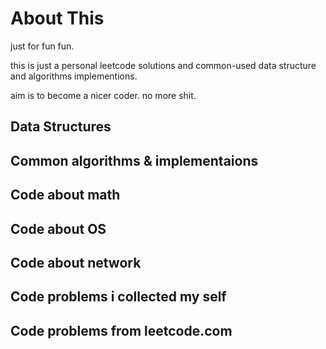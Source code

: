 # About This

just for fun fun.

this is just a personal leetcode solutions and common-used
data structure and algorithms implementions.

aim is to become a nicer coder. no more shit.

## Data Structures

## Common algorithms & implementaions

## Code about math

## Code about OS

## Code about network 

## Code problems i collected my self

## Code problems from leetcode.com


